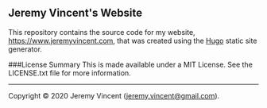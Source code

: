 ## Jeremy Vincent's Website
This repository contains the source code for my website, <https://www.jeremyvincent.com>, that was created using the [Hugo](https://gohugo.io/) static site generator.

###License Summary
This is made available under a MIT License. See the LICENSE.txt file for more information.
***
Copyright &copy; 2020 Jeremy Vincent (<jeremy.vincent@gmail.com>).
